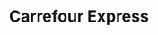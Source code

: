 ---
title: "Carrefour Express"
url: /el-puerto-de-santa-maria/carrefour-express/
shop: comodidad
---